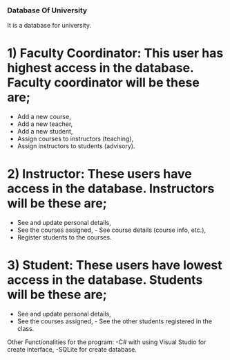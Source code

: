 ### Database Of University
It is a database for university.

# 1) Faculty Coordinator: This user has highest access in the database. Faculty coordinator will be these are;
- Add a new course,
- Add a new teacher,
- Add a new student,
- Assign courses to instructors (teaching),
- Assign instructors to students (advisory).

# 2) Instructor: These users have access in the database. Instructors will be these are;
- See and update personal details,
- See the courses assigned, - See course details (course info, etc.),
- Register students to the courses.

# 3) Student: These users have lowest access in the database. Students will be these are;
- See and update personal details,
- See the courses assigned, - See the other students registered in the class.

Other Functionalities for the program:
-C# with using Visual Studio for create interface,
-SQLite for create database.
